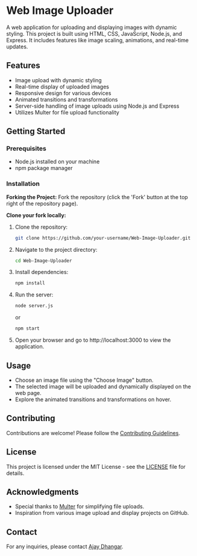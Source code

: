 # Web Image Uploader

A web application for uploading and displaying images with dynamic styling. This project is built using HTML, CSS, JavaScript, Node.js, and Express. It includes features like image scaling, animations, and real-time updates.

## Features

- Image upload with dynamic styling
- Real-time display of uploaded images
- Responsive design for various devices
- Animated transitions and transformations
- Server-side handling of image uploads using Node.js and Express
- Utilizes Multer for file upload functionality

## Getting Started

### Prerequisites

- Node.js installed on your machine
- npm package manager

### Installation

**Forking the Project:** Fork the repository (click the 'Fork' button at the top right of the repository page).

**Clone your fork locally:**

1. Clone the repository:
   ```bash
   git clone https://github.com/your-username/Web-Image-Uploader.git
   ```

2. Navigate to the project directory:
   ```bash
   cd Web-Image-Uploader
   ```

3. Install dependencies:
   ```bash
   npm install
   ```

4. Run the server:
   ```bash
   node server.js
   ```

   or

   ```bash
   npm start
   ```

6. Open your browser and go to http://localhost:3000 to view the application.

## Usage

- Choose an image file using the "Choose Image" button.
- The selected image will be uploaded and dynamically displayed on the web page.
- Explore the animated transitions and transformations on hover.

## Contributing

Contributions are welcome! Please follow the [Contributing Guidelines](CONTRIBUTING.md).

## License

This project is licensed under the MIT License - see the [LICENSE](LICENSE) file for details.

## Acknowledgments

- Special thanks to [Multer](https://www.npmjs.com/package/multer) for simplifying file uploads.
- Inspiration from various image upload and display projects on GitHub.

## Contact

For any inquiries, please contact [Ajay Dhangar](https://twitter.com/CodesWithAjay).
